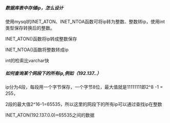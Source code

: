 ##### **数据库表中存储ip，怎么设计**

使用mysql的INET_ATON、INET_NTOA函数可将ip转为整数、整数转ip，使用int类型保存转换后的整数。

INET_ATON()函数将ip转成整数保存

INET_NTOA()函数将整数转成ip



int的检索比varchar快

##### *如何查询某个网段下的所有ip*,例如（192.137.*.*）

ip分为4段，每段用一个字节保存，一个字节8位，最大值就是11111111即2^8 -1 = 255，

2段的最大值2^16-1=65535，所以这里的网段下的所有ip可以通过查找ip在整数

INET_ATON(192.137.0.0)+65535之间的数据